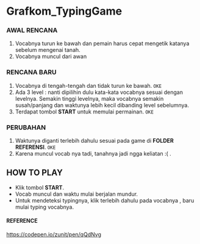 # Grafkom_TypingGame

### AWAL RENCANA
1. Vocabnya turun ke bawah dan pemain harus cepat mengetik katanya sebelum mengenai tanah.
2. Vocabnya muncul dari awan 

### RENCANA BARU 
1. Vocabnya di tengah-tengah dan tidak turun ke bawah. `OKE`
2. Ada 3 level : nanti dipilihin dulu kata-kata vocabnya sesuai dengan levelnya. Semakin tinggi levelnya, maka vocabnya semakin susah/panjang dan waktunya lebih kecil dibanding level sebelumnya.
3. Terdapat tombol **START** untuk memulai permainan. `OKE`

### PERUBAHAN
1. Waktunya diganti terlebih dahulu sesuai pada game di **FOLDER REFERENSI**. `OKE`
2. Karena muncul vocab nya tadi, tanahnya jadi ngga keliatan :( .

## HOW TO PLAY
- Klik tombol **START**.
- Vocab muncul dan waktu mulai berjalan mundur.
- Untuk mendeteksi typingnya, klik terlebih dahulu pada vocabnya , baru mulai typing vocabnya.



#### REFERENCE
https://codepen.io/zunit/pen/qQdNvg
